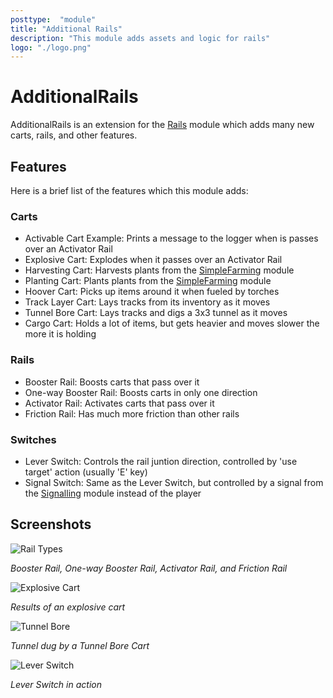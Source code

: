 ```yaml
---
posttype:  "module"  
title: "Additional Rails"
description: "This module adds assets and logic for rails"
logo: "./logo.png"
---
```

# AdditionalRails

AdditionalRails is an extension for the [Rails](https://github.com/Terasology/Rails) module which adds many new carts, rails, and other features.

## Features

Here is a brief list of the features which this module adds:

### Carts
- Activable Cart Example: Prints a message to the logger when is passes over an Activator Rail
- Explosive Cart: Explodes when it passes over an Activator Rail
- Harvesting Cart: Harvests plants from the [SimpleFarming](https://github.com/Terasology/SimpleFarming) module
- Planting Cart: Plants plants from the [SimpleFarming](https://github.com/Terasology/SimpleFarming) module
- Hoover Cart: Picks up items around it when fueled by torches
- Track Layer Cart: Lays tracks from its inventory as it moves
- Tunnel Bore Cart: Lays tracks and digs a 3x3 tunnel as it moves
- Cargo Cart: Holds a lot of items, but gets heavier and moves slower the more it is holding

### Rails
- Booster Rail: Boosts carts that pass over it
- One-way Booster Rail: Boosts carts in only one direction
- Activator Rail: Activates carts that pass over it
- Friction Rail: Has much more friction than other rails

### Switches
- Lever Switch: Controls the rail juntion direction, controlled by 'use target' action (usually 'E' key)
- Signal Switch: Same as the Lever Switch, but controlled by a signal from the [Signalling](https://github.com/Terasology/Signalling) module instead of the player

## Screenshots

![Rail Types](screenshots/railtypes.png)

_Booster Rail, One-way Booster Rail, Activator Rail, and Friction Rail_

![Explosive Cart](screenshots/expcart.png)

_Results of an explosive cart_

![Tunnel Bore](screenshots/tunnel.png)

_Tunnel dug by a Tunnel Bore Cart_

![Lever Switch](screenshots/switch.png)

_Lever Switch in action_
